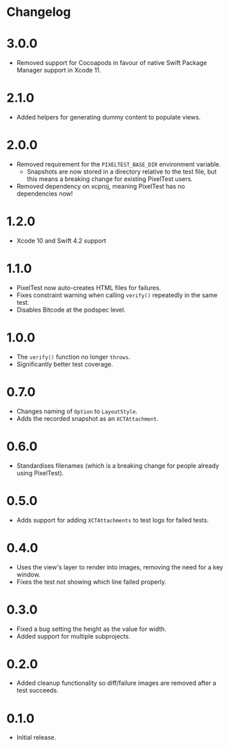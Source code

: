 # Changelog

# 3.0.0

- Removed support for Cocoapods in favour of native Swift Package Manager support in Xcode 11.

# 2.1.0

- Added helpers for generating dummy content to populate views.

# 2.0.0

- Removed requirement for the `PIXELTEST_BASE_DIR` environment variable.
  - Snapshots are now stored in a directory relative to the test file, but this means a breaking change for existing PixelTest users.
- Removed dependency on xcproj, meaning PixelTest has no dependencies now!

# 1.2.0

- Xcode 10 and Swift 4.2 support

# 1.1.0

- PixelTest now auto-creates HTML files for failures.
- Fixes constraint warning when calling `verify()` repeatedly in the same test.
- Disables Bitcode at the podspec level.

# 1.0.0

- The `verify()` function no longer `throws`.
- Significantly better test coverage.

# 0.7.0

- Changes naming of `Option` to `LayoutStyle`.
- Adds the recorded snapshot as an `XCTAttachment`.

# 0.6.0

- Standardises filenames (which is a breaking change for people already using PixelTest).

# 0.5.0

- Adds support for adding `XCTAttachments` to test logs for failed tests.

# 0.4.0

- Uses the view's layer to render into images, removing the need for a key window.
- Fixes the test not showing which line failed properly.


# 0.3.0

- Fixed a bug setting the height as the value for width.
- Added support for multiple subprojects.

# 0.2.0

- Added cleanup functionality so diff/failure images are removed after a test succeeds.

# 0.1.0

- Initial release.
